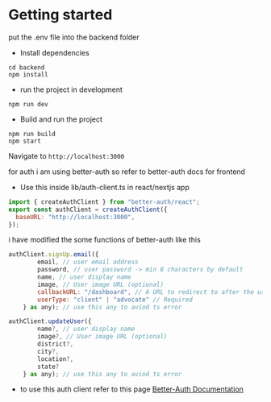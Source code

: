 # Getting started

put the .env file into the backend folder

- Install dependencies

```
cd backend
npm install
```

- run the project in development

```
npm run dev
```

- Build and run the project

```
npm run build
npm start
```

Navigate to `http://localhost:3000`

for auth i am using better-auth so refer to better-auth docs for frontend

- Use this inside lib/auth-client.ts in react/nextjs app

```js
import { createAuthClient } from "better-auth/react";
export const authClient = createAuthClient({
  baseURL: "http://localhost:3000",
});
```

i have modified the some functions of better-auth like this

```js
authClient.signUp.email({
        email, // user email address
        password, // user password -> min 8 characters by default
        name, // user display name
        image, // User image URL (optional)
        callbackURL: "/dashboard", // A URL to redirect to after the user verifies their email (optional)
        userType: "client" | "advocate" // Required
    } as any); // use this any to aviod ts error
```

```js
authClient.updateUser({
        name?, // user display name
        image?, // User image URL (optional)
        district?,
        city?,
        location?,
        state?
    } as any); // use this any to aviod ts error
```

- to use this auth client refer to this page [Better-Auth Documentation](https://www.better-auth.com/docs/basic-usage)
